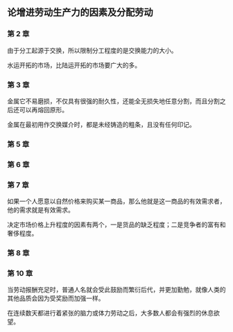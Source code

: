 ## 论增进劳动生产力的因素及分配劳动

### 第 2 章

由于分工起源于交换，所以限制分工程度的是交换能力的大小。

水运开拓的市场，比陆运开拓的市场要广大的多。

### 第 3 章

金属它不易磨损，不仅具有很强的耐久性，还能全无损失地任意分割，而且分割之后还可以再熔回原形。

金属在最初用作交换媒介时，都是未经铸造的粗条，且没有任何印记。

### 第 5 章

### 第 6 章

### 第 7 章

如果一个人愿意以自然价格来购买某一商品，那么他就是这一商品的有效需求者，他的需求就是有效需求。

决定市场价格上升程度的因素有两个，一是货品的缺乏程度；二是竞争者的富有和奢侈程度。

### 第 8 章

### 第 10 章

当劳动报酬充足时，普通人名就会受此鼓励而繁衍后代，并更加勤勉，就像人类的其他品质会因为受奖励而加强一样。

在连续数天都进行着紧张的脑力或体力劳动之后，大多数人都会有强烈的休息欲望。
